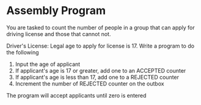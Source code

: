 # Assembly Program

You are tasked to count the number of people in a group that can apply for driving license and those that cannot not.

Driver's License: Legal age to apply for license is 17. Write a program to do the following

1. Input the age of applicant
2. If applicant's age is 17 or greater, add one to an ACCEPTED counter
3. If applicant's age is less than 17, add one to a REJECTED counter
4. Increment the number of REJECTED counter on the outbox

The program will accept applicants until zero is entered
